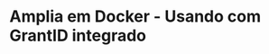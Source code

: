 ﻿# Amplia em Docker - Usando com GrantID integrado

<!-- link to version in English -->
<div data-alt-locales="en-us"></div>
